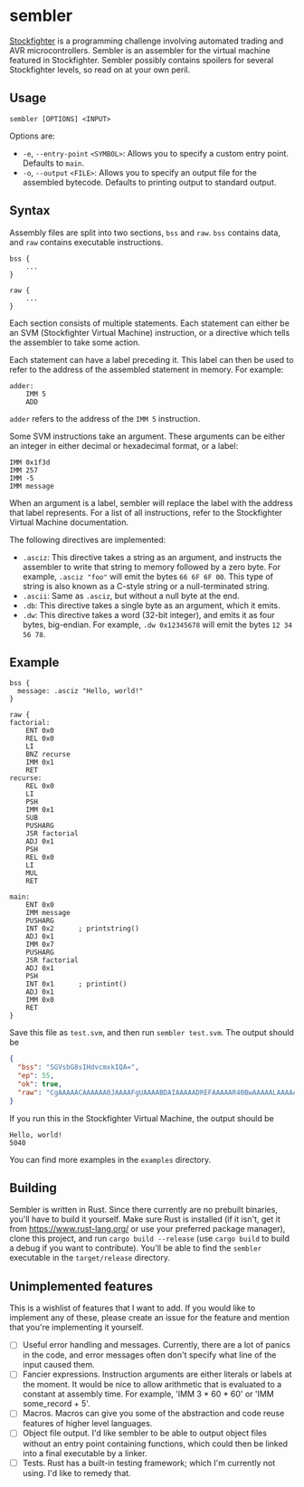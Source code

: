 # sembler

[Stockfighter](https://www.stockfighter.io/) is a programming challenge involving automated trading and AVR microcontrollers. Sembler is an assembler for the virtual machine featured in Stockfighter. Sembler possibly contains spoilers for several Stockfighter levels, so read on at your own peril.

## Usage

```
sembler [OPTIONS] <INPUT>
```

Options are:

* `-e`, `--entry-point` `<SYMBOL>`: Allows you to specify a custom entry point. Defaults to `main`.
* `-o`, `--output` `<FILE>`: Allows you to specify an output file for the assembled bytecode. Defaults to printing output to standard output.

## Syntax

Assembly files are split into two sections, `bss` and `raw`. `bss` contains data, and `raw` contains executable instructions.

```
bss {
    ...
}

raw {
    ...
}
```

Each section consists of multiple statements. Each statement can either be an SVM (Stockfighter Virtual Machine) instruction, or a directive which tells the assembler to take some action.

Each statement can have a label preceding it. This label can then be used to refer to the address of the assembled statement in memory. For example:

```
adder:
    IMM 5
    ADD
```

`adder` refers to the address of the `IMM 5` instruction.

Some SVM instructions take an argument. These arguments can be either an integer in either decimal or hexadecimal format, or a label:

```
IMM 0x1f3d
IMM 257
IMM -5
IMM message
```

When an argument is a label, sembler will replace the label with the address that label represents. For a list of all instructions, refer to the Stockfighter Virtual Machine documentation.

The following directives are implemented:

* `.asciz`: This directive takes a string as an argument, and instructs the assembler to write that string to memory followed by a zero byte. For example, `.asciz "foo"` will emit the bytes `66 6F 6F 00`. This type of string is also known as a C-style string or a null-terminated string.
* `.ascii`: Same as `.asciz`, but without a null byte at the end.
* `.db`: This directive takes a single byte as an argument, which it emits.
* `.dw`: This directive takes a word (32-bit integer), and emits it as four bytes, big-endian. For example, `.dw 0x12345678` will emit the bytes `12 34 56 78`.

## Example

```
bss {
  message: .asciz "Hello, world!"
}

raw {
factorial:
    ENT 0x0
    REL 0x0
    LI
    BNZ recurse
    IMM 0x1
    RET
recurse:
    REL 0x0
    LI
    PSH
    IMM 0x1
    SUB
    PUSHARG
    JSR factorial
    ADJ 0x1
    PSH
    REL 0x0
    LI
    MUL
    RET

main:
    ENT 0x0
    IMM message
    PUSHARG
    INT 0x2      ; printstring()
    ADJ 0x1
    IMM 0x7
    PUSHARG
    JSR factorial
    ADJ 0x1
    PSH
    INT 0x1      ; printint()
    ADJ 0x1
    IMM 0x0
    RET
}
```

Save this file as `test.svm`, and then run `sembler test.svm`. The output should be

```json
{
  "bss": "SGVsbG8sIHdvcmxkIQA=",
  "ep": 55,
  "ok": true,
  "raw": "CgAAAAACAAAAAA0JAAAAFgUAAAABDAIAAAAADREFAAAAAR40BwAAAAALAAAAARECAAAAAA0fDAoAAAAABQAAAAA0IgAAAAILAAAAAQUAAAAHNAcAAAAACwAAAAERIgAAAAELAAAAAQUAAAAADA=="
}
```

If you run this in the Stockfighter Virtual Machine, the output should be

```
Hello, world!
5040
```

You can find more examples in the `examples` directory.

## Building

Sembler is written in Rust. Since there currently are no prebuilt binaries, you'll have to build it yourself. Make sure Rust is installed (if it isn't, get it from https://www.rust-lang.org/ or use your preferred package manager), clone this project, and run `cargo build --release` (use `cargo build` to build a debug if you want to contribute). You'll be able to find the `sembler` executable in the `target/release` directory.

## Unimplemented features

This is a wishlist of features that I want to add. If you would like to implement any of these, please create an issue for the feature and mention that you're implementing it yourself.

- [ ] Useful error handling and messages. Currently, there are a lot of panics in the code, and error messages often don't specify what line of the input caused them.
- [ ] Fancier expressions. Instruction arguments are either literals or labels at the moment. It would be nice to allow arithmetic that is evaluated to a constant at assembly time. For example, 'IMM 3 * 60 * 60' or 'IMM some_record + 5'.
- [ ] Macros. Macros can give you some of the abstraction and code reuse features of higher level languages.
- [ ] Object file output. I'd like sembler to be able to output object files without an entry point containing functions, which could then be linked into a final executable by a linker.
- [ ] Tests. Rust has a built-in testing framework; which I'm currently not using. I'd like to remedy that.

